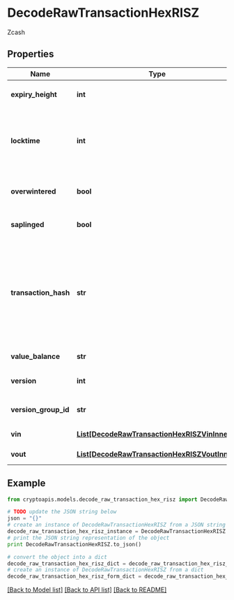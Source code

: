 # DecodeRawTransactionHexRISZ

Zcash

## Properties
Name | Type | Description | Notes
------------ | ------------- | ------------- | -------------
**expiry_height** | **int** | Represents a block height after which the transaction will expire. | 
**locktime** | **int** | Represents the locktime on the transaction on the specific blockchain, i.e. the blockheight at which the transaction is valid. | 
**overwintered** | **bool** | \&quot;Overwinter\&quot; is the network upgrade for the Zcash blockchain. | 
**saplinged** | **bool** | Defines if the transaction includes sapling or not. | 
**transaction_hash** | **str** | Represents the same as transactionId for account-based protocols like Ethereum, while it could be different in UTXO-based protocols like Bitcoin. E.g., in UTXO-based protocols hash is different from transactionId for SegWit transactions. | 
**value_balance** | **str** | Defines the transaction value balance. | 
**version** | **int** | Represents the transaction version number. | 
**version_group_id** | **str** | Represents the transaction version group ID | 
**vin** | [**List[DecodeRawTransactionHexRISZVinInner]**](DecodeRawTransactionHexRISZVinInner.md) | Represents the Inputs of the transaction | 
**vout** | [**List[DecodeRawTransactionHexRISZVoutInner]**](DecodeRawTransactionHexRISZVoutInner.md) | Represents the Inputs of the transaction | 

## Example

```python
from cryptoapis.models.decode_raw_transaction_hex_risz import DecodeRawTransactionHexRISZ

# TODO update the JSON string below
json = "{}"
# create an instance of DecodeRawTransactionHexRISZ from a JSON string
decode_raw_transaction_hex_risz_instance = DecodeRawTransactionHexRISZ.from_json(json)
# print the JSON string representation of the object
print DecodeRawTransactionHexRISZ.to_json()

# convert the object into a dict
decode_raw_transaction_hex_risz_dict = decode_raw_transaction_hex_risz_instance.to_dict()
# create an instance of DecodeRawTransactionHexRISZ from a dict
decode_raw_transaction_hex_risz_form_dict = decode_raw_transaction_hex_risz.from_dict(decode_raw_transaction_hex_risz_dict)
```
[[Back to Model list]](../README.md#documentation-for-models) [[Back to API list]](../README.md#documentation-for-api-endpoints) [[Back to README]](../README.md)


